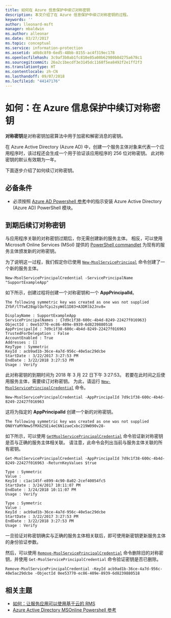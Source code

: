 ```yaml
---
title: 如何在 Azure 信息保护中续订对称密钥
description: 本文介绍了在 Azure 信息保护中续订对称密钥的过程。
keywords: ''
author: lleonard-msft
manager: mbaldwin
ms.author: alleonar
ms.date: 03/27/2017
ms.topic: conceptual
ms.service: information-protection
ms.assetid: a0b8c8f0-6ed5-48bb-8155-ac4f319ec178
ms.openlocfilehash: 3c9af3b0ab1fc810e85a08b62980b8d275a678c1
ms.sourcegitcommit: 26a2c1becdf3e3145dc1168f5ea8492f2e1ff2f3
ms.translationtype: HT
ms.contentlocale: zh-CN
ms.lasthandoff: 09/07/2018
ms.locfileid: "44147176"
---
```

# <a name="how-to-renew-the-symmetric-key-in-azure-information-protection"></a>如何：在 Azure 信息保护中续订对称密钥

**对称密钥**是对称密钥加密算法中用于加密和解密消息的密钥。  

在 Azure Active Directory (Azure AD) 中，创建一个服务主体对象来代表一个应用程序时，该过程还会生成一个用于验证该应用程序的 256 位对称密钥。 此对称密钥的默认有效期为一年。 

下面逐步介绍了如何续订对称密钥。 

## <a name="prerequisites"></a>必备条件

* 必须按照 [Azure AD Powershell 参考](https://docs.microsoft.com/powershell/msonline/)中的指示安装 Azure Active Directory (Azure AD) PowerShell 模块。


## <a name="renewing-the-symmetric-key-after-expiry"></a>到期后续订对称密钥

与应用程序关联的对称密钥过期后，你无需创建新的服务主体。 相反，可以使用 Microsoft Online Services (MSol) 提供的 [PowerShell commandlet](https://docs.microsoft.com/powershell/module/msonline) 为现有的服务主体颁发新的对称密钥。

为了说明这一过程，我们假定你已使用 [`New-MsolServicePrincipal`](https://docs.microsoft.com/powershell/msonline/v1/new-msolserviceprincipalcredential) 命令创建了一个新的服务主体。

```
New-MsolServicePrincipalCredential -ServicePrincipalName "SupportExampleApp"
```

如下所示，创建过程将创建一个对称密钥和一个 **AppPrincipalId**。

```
The following symmetric key was created as one was not supplied
ZYbF/lTtwE28qplQofCpi2syWd11D83+A3DRlb2Jnv8=

DisplayName : SupportExampleApp
ServicePrincipalNames : {7d9c1f38-600c-4b4d-8249-22427f016963}
ObjectId : 0ee53770-ec86-409e-8939-6d8239880518
AppPrincipalId : 7d9c1f38-600c-4b4d-8249-22427f016963
TrustedForDelegation : False
AccountEnabled : True
Addresses : []
KeyType : Symmetric
KeyId : acb9ad1b-36ce-4a7d-956c-40e5ac29dcbe
StartDate : 3/22/2017 3:27:53 PM
EndDate : 3/22/2018 3:27:53 PM
Usage : Verify
```

此对称密钥的到期时间为 2018 年 3 月 22 日下午 3:27:53。 若要在此时间之后使用服务主体，需要续订对称密钥。 为此，请运行 [`New-MsolServicePrincipalCredential`](https://docs.microsoft.com/powershell/msonline/v1/new-msolserviceprincipalcredential) 命令。 

```
New-MsolServicePrincipalCredential -AppPrincipalId 7d9c1f38-600c-4b4d-8249-22427f016963
```

这将为指定的 **AppPrincipalId** 创建一个新的对称密钥。

```
The following symmetric key was created as one was not supplied ON8YYaMYNmwSfMX625Ei4eC6N1zaeCxbc219W090v28-
```
如下所示，可以使用 [`GetMsolServicePrincipalCredential`](https://docs.microsoft.com/powershell/msonline/v1/get-msolserviceprincipalcredential) 命令验证新对称密钥是否与正确的服务主体相关联。 请注意，此命令会列出当前与服务主体关联的所有密钥。

```
Get-MsolServicePrincipalCredential -AppPrincipalId 7d9c1f38-600c-4b4d-8249-22427f016963 -ReturnKeyValues $true

Type : Symmetric
Value :
KeyId : c1ac145f-e899-4c90-8a02-2cef40054fc5
StartDate : 3/24/2017 10:11:07 PM
EndDate : 3/24/2018 10:11:07 PM
Usage : Verify

Type : Symmetric
Value :
KeyId : acb9ad1b-36ce-4a7d-956c-40e5ac29dcbe
StartDate : 3/22/2017 3:27:53 PM
EndDate : 3/22/2018 3:27:53 PM
Usage : Verify
```

一旦验证对称密钥确实与正确的服务主体相关联后，即可使用新密钥更新服务主体的身份验证参数。 

然后，可以使用 [`Remove-MsolServicePrincipalCredential`](https://docs.microsoft.com/powershell/msonline/v1/remove-msolserviceprincipalcredential) 命令删除旧的对称密钥，并使用 `Get-MsolServicePrincipalCredential` 命令验证密钥是否已删除。

```
Remove-MsolServicePrincipalCredential -KeyId acb9ad1b-36ce-4a7d-956c-40e5ac29dcbe -ObjectId 0ee53770-ec86-409e-8939-6d8239880518
```

## <a name="related-topics"></a>相关主题

* [如何：让服务应用可以使用基于云的 RMS](how-to-use-file-api-with-aadrm-cloud.md)
* [Azure Active Directory MSOnline Powershell 参考](https://docs.microsoft.com/powershell/msonline/)
